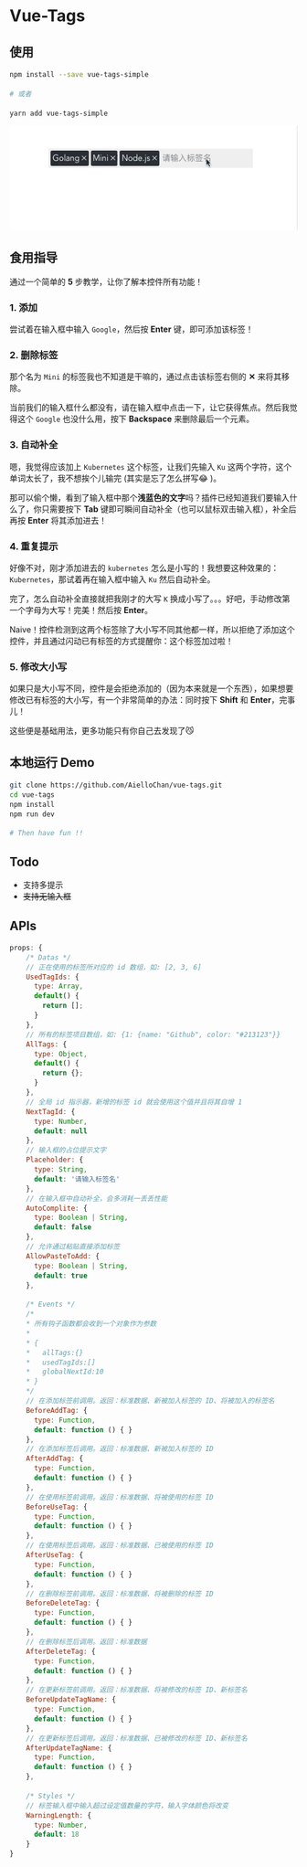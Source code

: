 # Vue-Tags

## 使用

```bash
npm install --save vue-tags-simple

# 或者

yarn add vue-tags-simple
```

![Preview.gif](preview.gif)

## 食用指导

通过一个简单的 **5** 步教学，让你了解本控件所有功能！

### 1. 添加

尝试着在输入框中输入 `Google`，然后按 **Enter** 键，即可添加该标签！

### 2. 删除标签

那个名为 `Mini` 的标签我也不知道是干嘛的，通过点击该标签右侧的 **✕** 来将其移除。

当前我们的输入框什么都没有，请在输入框中点击一下，让它获得焦点。然后我觉得这个 `Google` 也没什么用，按下 **Backspace** 来删除最后一个元素。

### 3. 自动补全

嗯，我觉得应该加上 `Kubernetes` 这个标签，让我们先输入 `Ku` 这两个字符，这个单词太长了，我不想挨个儿输完 (其实是忘了怎么拼写😂 )。

那可以偷个懒，看到了输入框中那个**浅蓝色的文字**吗？插件已经知道我们要输入什么了，你只需要按下 **Tab** 键即可瞬间自动补全（也可以鼠标双击输入框），补全后再按 **Enter** 将其添加进去！

### 4. 重复提示

好像不对，刚才添加进去的 `kubernetes` 怎么是小写的！我想要这种效果的：`Kubernetes`，那试着再在输入框中输入 `Ku` 然后自动补全。

完了，怎么自动补全直接就把我刚才的大写 `K` 换成小写了。。。好吧，手动修改第一个字母为大写！完美！然后按 **Enter**。

Naive！控件检测到这两个标签除了大小写不同其他都一样，所以拒绝了添加这个控件，并且通过闪动已有标签的方式提醒你：这个标签加过啦！

### 5. 修改大小写

如果只是大小写不同，控件是会拒绝添加的（因为本来就是一个东西），如果想要修改已有标签的大小写，有一个非常简单的办法：同时按下 **Shift** 和 **Enter**，完事儿！

这些便是基础用法，更多功能只有你自己去发现了😼

## 本地运行 Demo

```bash
git clone https://github.com/AielloChan/vue-tags.git
cd vue-tags
npm install
npm run dev

# Then have fun !!
```

## Todo

- 支持多提示
- ~~支持无输入框~~

## APIs

```JavaScript
props: {
    /* Datas */
    // 正在使用的标签所对应的 id 数组，如: [2, 3, 6]
    UsedTagIds: {
      type: Array,
      default() {
        return [];
      }
    },
    // 所有的标签项目数组，如: {1: {name: "Github", color: "#213123"}}
    AllTags: {
      type: Object,
      default() {
        return {};
      }
    },
    // 全局 id 指示器，新增的标签 id 就会使用这个值并且将其自增 1
    NextTagId: {
      type: Number,
      default: null
    },
    // 输入框的占位提示文字
    Placeholder: {
      type: String,
      default: '请输入标签名'
    },
    // 在输入框中自动补全，会多消耗一丢丢性能
    AutoComplite: {
      type: Boolean | String,
      default: false
    },
    // 允许通过粘贴直接添加标签
    AllowPasteToAdd: {
      type: Boolean | String,
      default: true
    },

    /* Events */
    /*
    * 所有钩子函数都会收到一个对象作为参数
    *
    * {
    *   allTags:{}
    *   usedTagIds:[]
    *   globalNextId:10
    * }
    */
    // 在添加标签前调用。返回：标准数据、新被加入标签的 ID、将被加入的标签名
    BeforeAddTag: {
      type: Function,
      default: function () { }
    },
    // 在添加标签后调用。返回：标准数据、新被加入标签的 ID
    AfterAddTag: {
      type: Function,
      default: function () { }
    },
    // 在使用标签前调用。返回：标准数据、将被使用的标签 ID
    BeforeUseTag: {
      type: Function,
      default: function () { }
    },
    // 在使用标签后调用。返回：标准数据、已被使用的标签 ID
    AfterUseTag: {
      type: Function,
      default: function () { }
    },
    // 在删除标签前调用。返回：标准数据、将被删除的标签 ID
    BeforeDeleteTag: {
      type: Function,
      default: function () { }
    },
    // 在删除标签后调用。返回：标准数据
    AfterDeleteTag: {
      type: Function,
      default: function () { }
    },
    // 在更新标签前调用。返回：标准数据、将被修改的标签 ID、新标签名
    BeforeUpdateTagName: {
      type: Function,
      default: function () { }
    },
    // 在更新标签后调用。返回：标准数据、已被修改的标签 ID、新标签名
    AfterUpdateTagName: {
      type: Function,
      default: function () { }
    },

    /* Styles */
    // 标签输入框中输入超过设定值数量的字符，输入字体颜色将改变
    WarningLength: {
      type: Number,
      default: 18
    }
}
```